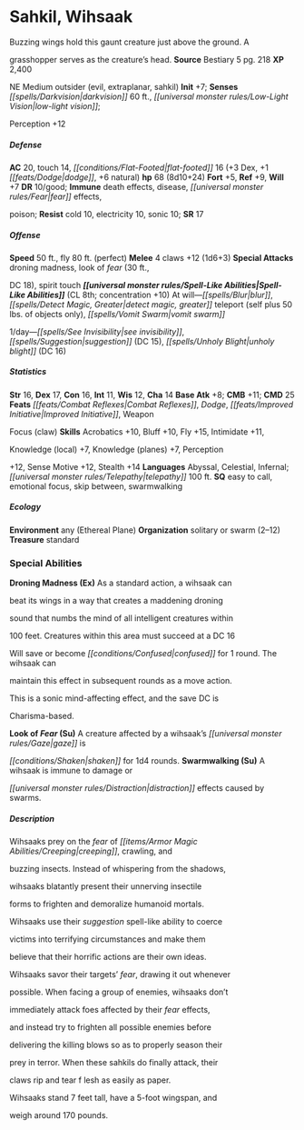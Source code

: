 ﻿---
cssclass: [monsters]

---

# Sahkil, Wihsaak
Buzzing wings hold this gaunt creature just above the ground. A

grasshopper serves as the creature’s head.
**Source** Bestiary 5 pg. 218
**XP** 2,400

NE Medium outsider (evil, extraplanar, sahkil)
**Init** +7; **Senses** _[[spells/Darkvision|darkvision]]_ 60 ft., _[[universal monster rules/Low-Light Vision|low-light vision]]_;

Perception +12

##### Defense

**AC** 20, touch 14, _[[conditions/Flat-Footed|flat-footed]]_ 16 (+3 Dex, +1 _[[feats/Dodge|dodge]]_, +6 natural)
**hp** 68 (8d10+24)
**Fort** +5, **Ref** +9, **Will** +7
**DR** 10/good; **Immune** death effects, disease, _[[universal monster rules/Fear|fear]]_ effects,

poison; **Resist** cold 10, electricity 10, sonic 10; **SR** 17

##### Offense
**Speed** 50 ft., fly 80 ft. (perfect)
**Melee** 4 claws +12 (1d6+3)
**Special Attacks** droning madness, look of _fear_ (30 ft.,

DC 18), spirit touch
**_[[universal monster rules/Spell-Like Abilities|Spell-Like Abilities]]_** (CL 8th; concentration +10)
At will—_[[spells/Blur|blur]]_, _[[spells/Detect Magic, Greater|detect magic, greater]]_ teleport (self plus 50 lbs. of objects only), _[[spells/Vomit Swarm|vomit swarm]]_

1/day—_[[spells/See Invisibility|see invisibility]]_, _[[spells/Suggestion|suggestion]]_ (DC 15), _[[spells/Unholy Blight|unholy blight]]_ (DC 16)

##### Statistics
**Str** 16, **Dex** 17, **Con** 16, **Int** 11, **Wis** 12, **Cha** 14
**Base Atk** +8; **CMB** +11; **CMD** 25
**Feats** _[[feats/Combat Reflexes|Combat Reflexes]]_, _Dodge_, _[[feats/Improved Initiative|Improved Initiative]]_, Weapon

Focus (claw)
**Skills** Acrobatics +10, Bluff +10, Fly +15, Intimidate +11,

Knowledge (local) +7, Knowledge (planes) +7, Perception

+12, Sense Motive +12, Stealth +14
**Languages** Abyssal, Celestial, Infernal; _[[universal monster rules/Telepathy|telepathy]]_ 100 ft.
**SQ** easy to call, emotional focus, skip between, swarmwalking

##### Ecology

**Environment** any (Ethereal Plane)
**Organization** solitary or swarm (2–12)
**Treasure** standard

### Special Abilities

**Droning Madness (Ex)** As a standard action, a wihsaak can

beat its wings in a way that creates a maddening droning

sound that numbs the mind of all intelligent creatures within

100 feet. Creatures within this area must succeed at a DC 16

Will save or become _[[conditions/Confused|confused]]_ for 1 round. The wihsaak can

maintain this effect in subsequent rounds as a move action.

This is a sonic mind-affecting effect, and the save DC is

Charisma-based.

**Look of _Fear_ (Su)** A creature affected by a wihsaak’s _[[universal monster rules/Gaze|gaze]]_ is

_[[conditions/Shaken|shaken]]_ for 1d4 rounds.
**Swarmwalking (Su)** A wihsaak is immune to damage or

_[[universal monster rules/Distraction|distraction]]_ effects caused by swarms.

##### Description

Wihsaaks prey on the _fear_ of _[[items/Armor Magic Abilities/Creeping|creeping]]_, crawling, and

buzzing insects. Instead of whispering from the shadows,

wihsaaks blatantly present their unnerving insectile

forms to frighten and demoralize humanoid mortals.

Wihsaaks use their _suggestion_ spell-like ability to coerce

victims into terrifying circumstances and make them

believe that their horrific actions are their own ideas.

Wihsaaks savor their targets’ _fear_, drawing it out whenever

possible. When facing a group of enemies, wihsaaks don’t

immediately attack foes affected by their _fear_ effects,

and instead try to frighten all possible enemies before

delivering the killing blows so as to properly season their

prey in terror. When these sahkils do finally attack, their

claws rip and tear f lesh as easily as paper.

Wihsaaks stand 7 feet tall, have a 5-foot wingspan, and

weigh around 170 pounds.